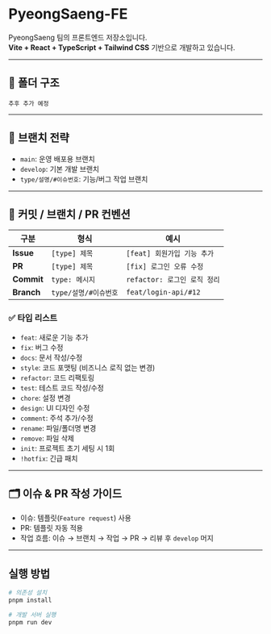 # PyeongSaeng-FE

PyeongSaeng 팀의 프론트엔드 저장소입니다.  
**Vite + React + TypeScript + Tailwind CSS** 기반으로 개발하고 있습니다.

---

## 📂 폴더 구조

```plaintext
추후 추가 예정
```

---

## 🔖 브랜치 전략

- `main`: 운영 배포용 브랜치
- `develop`: 기본 개발 브랜치
- `type/설명/#이슈번호`: 기능/버그 작업 브랜치

---

## 📝 커밋 / 브랜치 / PR 컨벤션

| 구분       | 형식                  | 예시                         |
| ---------- | --------------------- | ---------------------------- |
| **Issue**  | `[type] 제목`         | `[feat] 회원가입 기능 추가`  |
| **PR**     | `[type] 제목`         | `[fix] 로그인 오류 수정`     |
| **Commit** | `type: 메시지`        | `refactor: 로그인 로직 정리` |
| **Branch** | `type/설명/#이슈번호` | `feat/login-api/#12`         |

### ✅ 타입 리스트

- `feat`: 새로운 기능 추가
- `fix`: 버그 수정
- `docs`: 문서 작성/수정
- `style`: 코드 포맷팅 (비즈니스 로직 없는 변경)
- `refactor`: 코드 리팩토링
- `test`: 테스트 코드 작성/수정
- `chore`: 설정 변경
- `design`: UI 디자인 수정
- `comment`: 주석 추가/수정
- `rename`: 파일/폴더명 변경
- `remove`: 파일 삭제
- `init`: 프로젝트 초기 세팅 시 1회
- `!hotfix`: 긴급 패치

---

## 🗂️ 이슈 & PR 작성 가이드

- 이슈: 템플릿(`Feature request`) 사용
- PR: 템플릿 자동 적용
- 작업 흐름: 이슈 → 브랜치 → 작업 → PR → 리뷰 후 `develop` 머지

---

## 실행 방법

```bash
# 의존성 설치
pnpm install

# 개발 서버 실행
pnpm run dev
```
